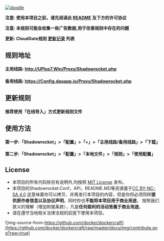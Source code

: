 [![doodle]][doodle-story]

[doodle]: http://www.google.com/logos/doodles/2016/claude-shannons-100th-birthday-5731852344098816.2-hp2x.gif "克劳德·香农诞辰 100 周年"
[doodle-story]: https://www.google.co.jp/search?q=Google

**注意: 使用本项目之前，请先阅读此 [README](README.md) 及下方的许可协议**

**注意: 本规则可能会收集一些广告数据,用于改善规则中存在的问题**

**更新: CloudGate规则 [更新记录](UPdate.txt) 列表**

## 规则地址
#### 主用线路: http://UPlus7.Win/Proxy/Shadowrocket.php
#### 备用线路: https://Config.daoapp.io/Proxy/Shadowrocket.php

## 更新规则
#### 推荐使用「在线导入」方式更新规则文件

## 使用方法
#### 第一步:「Shadowrocket」>「配置」>「+」>「主用线路/备用线路」>「下载」
#### 第二步:「Shadowrocket」>「配置」>「本地文件」>「规则」>「使用配置」

## License
- 本项目的所有代码除另有说明外,均按照 [MIT License](LICENSE) 发布。
- 本项目的Shadowrocket.Conf，API，README.MD等资源基于[CC BY-NC-SA 4.0](https://creativecommons.org/licenses/by-nc-sa/4.0/)
这意味着你可以拷贝、并再发行本项目的内容，但是你将必须同样**提供原作者信息以及协议声明**。同时你也**不能将本项目用于商业用途**，
按照我们狭义的理解（增加附属条款），凡是**任何盈利的活动皆属于商业用途**。
- 请在遵守当地相关法律法规的前提下使用本项目。

![img-source-from-https://github.com/docker/dockercraft](https://github.com/docker/dockercraft/raw/master/docs/img/contribute.png?raw=true)

